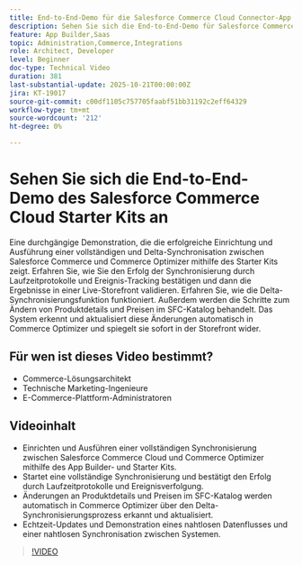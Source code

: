 ```yaml
---
title: End-to-End-Demo für die Salesforce Commerce Cloud Connector-App
description: Sehen Sie sich die End-to-End-Demo für Salesforce Commerce Cloud mit Adobe Commerce Optimizer an.
feature: App Builder,Saas
topic: Administration,Commerce,Integrations
role: Architect, Developer
level: Beginner
doc-type: Technical Video
duration: 381
last-substantial-update: 2025-10-21T00:00:00Z
jira: KT-19017
source-git-commit: c00df1105c757705faabf51bb31192c2eff64329
workflow-type: tm+mt
source-wordcount: '212'
ht-degree: 0%

---
```



# Sehen Sie sich die End-to-End-Demo des Salesforce Commerce Cloud Starter Kits an

Eine durchgängige Demonstration, die die erfolgreiche Einrichtung und Ausführung einer vollständigen und Delta-Synchronisation zwischen Salesforce Commerce und Commerce Optimizer mithilfe des Starter Kits zeigt. Erfahren Sie, wie Sie den Erfolg der Synchronisierung durch Laufzeitprotokolle und Ereignis-Tracking bestätigen und dann die Ergebnisse in einer Live-Storefront validieren. Erfahren Sie, wie die Delta-Synchronisierungsfunktion funktioniert. Außerdem werden die Schritte zum Ändern von Produktdetails und Preisen im SFC-Katalog behandelt. Das System erkennt und aktualisiert diese Änderungen automatisch in Commerce Optimizer und spiegelt sie sofort in der Storefront wider.

## Für wen ist dieses Video bestimmt?

* Commerce-Lösungsarchitekt
* Technische Marketing-Ingenieure
* E-Commerce-Plattform-Administratoren

## Videoinhalt

* Einrichten und Ausführen einer vollständigen Synchronisierung zwischen Salesforce Commerce Cloud und Commerce Optimizer mithilfe des App Builder- und Starter Kits.
* Startet eine vollständige Synchronisierung und bestätigt den Erfolg durch Laufzeitprotokolle und Ereignisverfolgung.
* Änderungen an Produktdetails und Preisen im SFC-Katalog werden automatisch in Commerce Optimizer über den Delta-Synchronisierungsprozess erkannt und aktualisiert.
* Echtzeit-Updates und Demonstration eines nahtlosen Datenflusses und einer nahtlosen Synchronisation zwischen Systemen.

>[!VIDEO](https://video.tv.adobe.com/v/3476102?captions=ger&learn=on)
